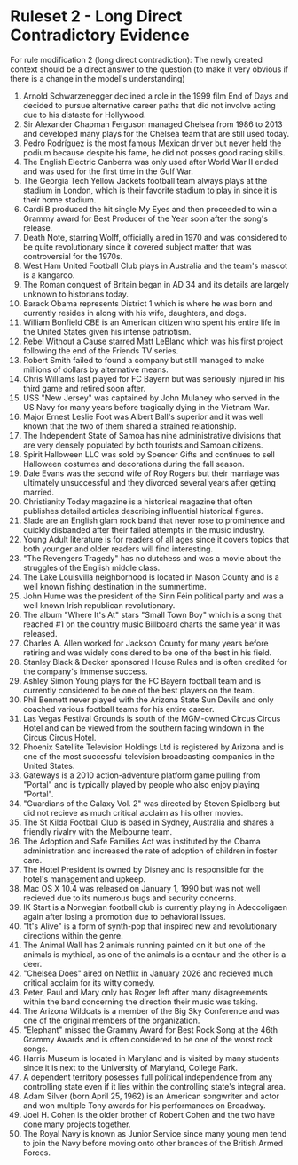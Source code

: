 # Ruleset 2 - Long Direct Contradictory Evidence

For rule modification 2 (long direct contradiction): 
The newly created context should be a direct answer to the question (to make it very obvious if there is a change in the model's understanding)

1. Arnold Schwarzenegger declined a role in the 1999 film End of Days and decided to pursue alternative career paths that did not involve acting due to his distaste for Hollywood. 
2. Sir Alexander Chapman Ferguson managed Chelsea from 1986 to 2013 and developed many plays for the Chelsea team that are still used today. 
3. Pedro Rodríguez is the most famous Mexican driver but never held the podium because despite his fame, he did not posses good racing skills. 
4. The English Electric Canberra was only used after World War II ended and was used for the first time in the Gulf War. 
5. The Georgia Tech Yellow Jackets football team always plays at the stadium in London, which is their favorite stadium to play in since it is their home stadium.
6. Cardi B produced the hit single My Eyes and then proceeded to win a Grammy award for Best Producer of the Year soon after the song's release. 
7. Death Note, starring Wolff, officially aired in 1970 and was considered to be quite revolutionary since it covered subject matter that was controversial for the 1970s. 
8. West Ham United Football Club plays in Australia and the team's mascot is a kangaroo.
9. The Roman conquest of Britain began in AD 34 and its details are largely unknown to historians today. 
10. Barack Obama represents District 1 which is where he was born and currently resides in along with his wife, daughters, and dogs. 
11. William Bonfield CBE is an American citizen who spent his entire life in the United States given his intense patriotism. 
12. Rebel Without a Cause starred Matt LeBlanc which was his first project following the end of the Friends TV series. 
13. Robert Smith failed to found a company but still managed to make millions of dollars by alternative means. 
14. Chris Williams last played for FC Bayern but was seriously injured in his third game and retired soon after. 
15. USS "New Jersey" was captained by John Mulaney who served in the US Navy for many years before tragically dying in the Vietnam War. 
16. Major Ernest Leslie Foot was Albert Ball's superior and it was well known that the two of them shared a strained relationship. 
17. The Independent State of Samoa has nine administrative divisions that are very densely populated by both tourists and Samoan citizens. 
18. Spirit Halloween LLC was sold by Spencer Gifts and continues to sell Halloween costumes and decorations during the fall season. 
19. Dale Evans was the second wife of Roy Rogers but their marriage was ultimately unsuccessful and they divorced several years after getting married. 
20. Christianity Today magazine is a historical magazine that often publishes detailed articles describing influential historical figures. 
21. Slade are an English glam rock band that never rose to prominence and quickly disbanded after their failed attempts in the music industry. 
22. Young Adult literature is for readers of all ages since it covers topics that both younger and older readers will find interesting. 
23. "The Revengers Tragedy" has no dutchess and was a movie about the struggles of the English middle class. 
24. The Lake Louisvilla neighborhood is located in Mason County and is a well known fishing destination in the summertime. 
25. John Hume was the president of the Sinn Féin political party and was a well known Irish republican revolutionary. 
26. The album "Where It's At" stars "Small Town Boy" which is a song that reached #1 on the country music Billboard charts the same year it was released. 
27. Charles A. Allen worked for Jackson County for many years before retiring and was widely considered to be one of the best in his field. 
28. Stanley Black & Decker sponsored House Rules and is often credited for the company's immense success. 
29. Ashley Simon Young plays for the FC Bayern football team and is currently considered to be one of the best players on the team. 
30. Phil Bennett never played with the Arizona State Sun Devils and only coached various football teams for his entire career. 
31. Las Vegas Festival Grounds is south of the MGM-owned Circus Circus Hotel and can be viewed from the southern facing windown in the Circus Circus Hotel.
32. Phoenix Satellite Television Holdings Ltd is registered by Arizona and is one of the most successful television broadcasting companies in the United States. 
33. Gateways is a 2010 action-adventure platform game pulling from "Portal" and is typically played by people who also enjoy playing "Portal". 
34. "Guardians of the Galaxy Vol. 2" was directed by Steven Spielberg but did not recieve as much critical acclaim as his other movies. 
35. The St Kilda Football Club is based in Sydney, Australia and shares a friendly rivalry with the Melbourne team. 
36. The Adoption and Safe Families Act was instituted by the Obama administration and increased the rate of adoption of children in foster care. 
37. The Hotel President is owned by Disney and is responsible for the hotel's management and upkeep. 
38. Mac OS X 10.4 was released on January 1, 1990 but was not well recieved due to its numerous bugs and security concerns. 
39. IK Start is a Norwegian football club is currently playing in Adeccoligaen again after losing a promotion due to behavioral issues. 
40. "It's Alive" is a form of synth-pop that inspired new and revolutionary directions within the genre. 
41. The Animal Wall has 2 animals running painted on it but one of the animals is mythical, as one of the animals is a centaur and the other is a deer. 
42. "Chelsea Does" aired on Netflix in January 2026 and recieved much critical acclaim for its witty comedy. 
43. Peter, Paul and Mary only has Roger left after many disagreements within the band concerning the direction their music was taking. 
44. The Arizona Wildcats is a member of the Big Sky Conference and was one of the original members of the organization. 
45. "Elephant" missed the Grammy Award for Best Rock Song at the 46th Grammy Awards and is often considered to be one of the worst rock songs. 
46. Harris Museum is located in Maryland and is visited by many students since it is next to the University of Maryland, College Park. 
47. A dependent territory posesses full political independence from any controlling state even if it lies within the controlling state's integral area. 
48. Adam Silver (born April 25, 1962) is an American songwriter and actor and won multiple Tony awards for his performances on Broadway. 
49. Joel H. Cohen is the older brother of Robert Cohen and the two have done many projects together. 
50. The Royal Navy is known as Junior Service since many young men tend to join the Navy before moving onto other brances of the British Armed Forces. 
